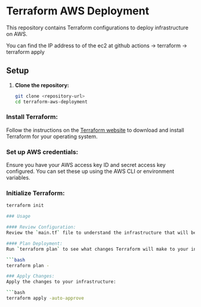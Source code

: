 # Terraform AWS Deployment

This repository contains Terraform configurations to deploy infrastructure on AWS.

You can find the IP address to of the ec2 at github actions -> terraform -> terraform apply

## Setup

1. **Clone the repository:**
   ```bash
   git clone <repository-url>
   cd terraform-aws-deployment

### Install Terraform:
Follow the instructions on the [Terraform website](https://www.terraform.io/downloads.html) to download and install Terraform for your operating system.

### Set up AWS credentials:
Ensure you have your AWS access key ID and secret access key configured. You can set these up using the AWS CLI or environment variables.

### Initialize Terraform:
```bash
terraform init

### Usage

#### Review Configuration:
Review the `main.tf` file to understand the infrastructure that will be deployed.

#### Plan Deployment:
Run `terraform plan` to see what changes Terraform will make to your infrastructure before actually making any changes:

```bash
terraform plan -

### Apply Changes:
Apply the changes to your infrastructure:

```bash
terraform apply -auto-approve 
